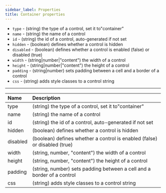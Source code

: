 ```yaml
---
sidebar_label: Properties
title: Container properties
---
```


- `type` - (string) the type of a control, set it to"container"
- `name` - (string) the name of a control
- `id` - (string) the id of a control, auto-generated if not set
- `hidden` - (boolean) defines whether a control is hidden
- `disabled` - (boolean) defines whether a control is enabled (false) or disabled (true)
- `width` - (string|number|"content") the width of a control 
- `height` - (string|number|"content") the height of a control 
- `padding` - (string|number) sets padding between a cell and a border of a control
- `css` - (string) adds style classes to a control string

-----

| Name     | Description                                                               |
| :------- | :------------------------------------------------------------------------ |
| type     | (string) the type of a control, set it to"container"                      |
| name     | (string) the name of a control                                            |
| id       | (string) the id of a control, auto-generated if not set                   |
| hidden   | (boolean) defines whether a control is hidden                             |
| disabled | (boolean) defines whether a control is enabled (false) or disabled (true) |
| width    | (string, number, "content") the width of a control                        |
| height   | (string, number, "content") the height of a control                       |
| padding  | (string, number) sets padding between a cell and a border of a control    |
| css      | (string) adds style classes to a control string                           |

